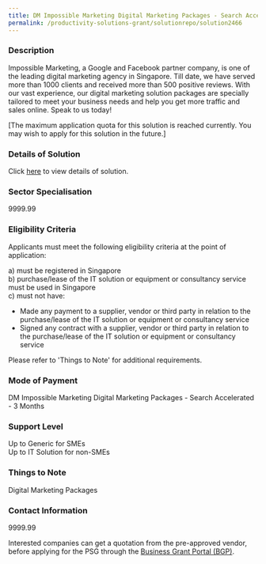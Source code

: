 ```yaml
---
title: DM Impossible Marketing Digital Marketing Packages - Search Accelerated - 3 Months
permalink: /productivity-solutions-grant/solutionrepo/solution2466
---
```


### Description

Impossible Marketing, a Google and Facebook partner company, is one of the leading digital marketing agency in Singapore. Till date, we have served more than 1000 clients and received more than 500 positive reviews. With our vast experience, our digital marketing solution packages are specially tailored to meet your business needs and help you get more traffic and sales online. Speak to us today!


[The maximum application quota for this solution is reached currently. You may wish to apply for this solution in the future.]

### Details of Solution

Click <a href='Impossible Marketing Services Pte Ltd' target='_blank' rel='noopener'>here</a> to view details of solution.

### Sector Specialisation

 9999.99 

### Eligibility Criteria

Applicants must meet the following eligibility criteria at the point of application:

a) must be registered in Singapore <br>
b) purchase/lease of the IT solution or equipment or consultancy service must be used in Singapore <br>
c) must not have:
- Made any payment to a supplier, vendor or third party in relation to the purchase/lease of the IT solution or equipment or consultancy service
- Signed any contract with a supplier, vendor or third party in relation to the purchase/lease of the IT solution or equipment or consultancy service

Please refer to 'Things to Note' for additional requirements.

### Mode of Payment
DM Impossible Marketing Digital Marketing Packages - Search Accelerated - 3 Months

### Support Level
Up to Generic for SMEs <br>
Up to IT Solution for non-SMEs

### Things to Note
Digital Marketing Packages

### Contact Information
9999.99

Interested companies can get a quotation from the pre-approved vendor, before applying for the PSG through the <a target='_blank' rel='noopener' href='https://www.businessgrants.gov.sg/'>Business Grant Portal (BGP)</a>.
